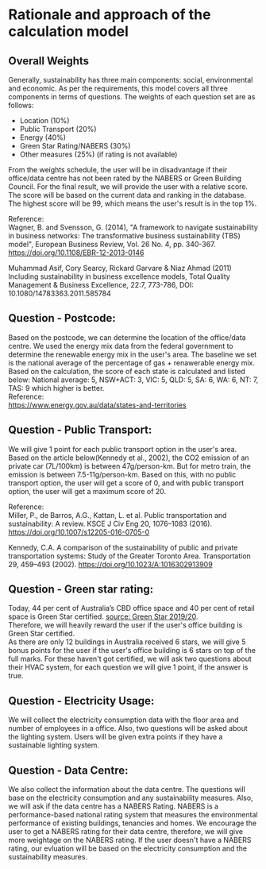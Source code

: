 # Rationale and approach of the calculation model

## Overall Weights   
Generally, sustainability has three main components:
social, environmental and economic. As per the requirements, this model covers all three components in terms of questions. The weights of each question set are as follows:   
 -  Location (10%)
 -  Public Transport (20%)
 -  Energy (40%)
 -  Green Star Rating/NABERS (30%)
 -  Other measures (25%) (if rating is not available)   

From the weights schedule, the user will be in disadvantage if their office/data centre has not been rated by the NABERS or Green Building Council. For the final result, we will provide the user with a relative score. The score will be based on the current data and ranking in the database. The highest score will be 99, which means the user's result is in the top 1%.  

Reference:   
Wagner, B. and Svensson, G. (2014), "A framework to navigate sustainability in business networks: The transformative business sustainability (TBS) model", European Business Review, Vol. 26 No. 4, pp. 340-367. https://doi.org/10.1108/EBR-12-2013-0146   

Muhammad Asif, Cory Searcy, Rickard Garvare & Niaz Ahmad (2011) Including sustainability in business excellence models, Total Quality Management & Business Excellence, 22:7, 773-786, DOI: 10.1080/14783363.2011.585784

## Question - Postcode:   
Based on the postcode, we can determine the location of the office/data centre.
We used the energy mix data from the federal government to determine the renewable energy mix in the user's area.
The baseline we set is the national average of the percentage of gas + renawerable energy mix.
Based on the calculation, the score of each state is calculated and listed below:
National average: 5, NSW+ACT: 3, VIC: 5, QLD: 5, SA: 6, WA: 6, NT: 7, TAS: 9 which higher is better.   
Reference:   
https://www.energy.gov.au/data/states-and-territories

## Question - Public Transport:
We will give 1 point for each public transport option in the user's area. Based on the article below(Kennedy et al., 2002), the CO2 emission of an private car (7L/100km) is between 47g/person-km. But for metro train, the emission is between 7.5-11g/person-km. Based on this, with no public transport option, the user will get a score of 0, and with public transport option, the user will get a maximum score of 20. 

Reference:    
Miller, P., de Barros, A.G., Kattan, L. et al. Public transportation and sustainability: A review. KSCE J Civ Eng 20, 1076–1083 (2016). https://doi.org/10.1007/s12205-016-0705-0   

Kennedy, C.A. A comparison of the sustainability of public and private transportation systems: Study of the Greater Toronto Area. Transportation 29, 459–493 (2002). https://doi.org/10.1023/A:1016302913909   

## Question - Green star rating:   
Today, 44 per cent of Australia’s CBD office space and 40 per cent of retail space is Green Star certified. [source: Green Star 2019/20](https://gbca-web.s3.amazonaws.com/media/documents/green-star-in-focus-2020-final-spreads-sml.pdf).    
Therefore, we will heavily reward the user if the user's office building is Green Star certified.   
As there are only 12 buildings in Australia received 6 stars, we will give 5 bonus points for the user if the user's office building is 6 stars on top of the full marks. For these haven't got certified, we will ask two questions about their HVAC system, for each question we will give 1 point, if the answer is true. 

## Question - Electricity Usage:
We will collect the electricity consumption data with the floor area and number of employees in a office. Also, two questions will be asked about the lighting system. Users will be given extra points if they have a sustainable lighting system.

## Question - Data Centre:
We also collect the information about the data centre. 
The questions will base on the electricity consumption and any sustainability measures. Also, we will ask if the data centre has a NABERS Rating. NABERS is a performance-based national rating system that measures the environmental performance of existing buildings, tenancies and homes. We encourage the user to get a NABERS rating for their data centre, therefore, we will give more weightage on the NABERS rating.
If the user doesn't have a NABERS rating, our evluation will be based on the electricity consumption and the sustainability measures. 



